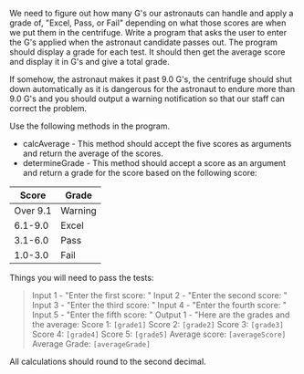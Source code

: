 We need to figure out how many G's our astronauts can handle and apply a grade of, "Excel, Pass, or Fail" depending on what those scores are when we put them in the centrifuge. Write a program that asks the user to enter the G's applied when the astronaut candidate passes out. The program should display a grade for each test. It should then get the average score and display it in G's and give a total grade.

If somehow, the astronaut makes it past 9.0 G's, the centrifuge should shut down automatically as it is dangerous for the astronaut to endure more than 9.0 G's and you should output a warning notification so that our staff can correct the problem.

Use the following methods in the program.
- calcAverage - This method should accept the five scores as arguments and return the average of the scores.
- determineGrade - This method should accept a score as an argument and return a grade for the score based on the following score:

| Score    | Grade    |
|--------- |----------|
| Over 9.1 | Warning  |
| 6.1-9.0  | Excel    |
| 3.1-6.0  | Pass     |
| 1.0-3.0  | Fail     |


Things you will need to pass the tests:

> Input 1 - "Enter the first score: "
> Input 2 - "Enter the second score: "
> Input 3 - "Enter the third score: "
> Input 4 - "Enter the fourth score: "
> Input 5 - "Enter the fifth score: "
> Output 1 - "Here are the grades and the average:
>             Score 1: `[grade1]`
>             Score 2: `[grade2]`
>             Score 3: `[grade3]`
>             Score 4: `[grade4]`
>             Score 5: `[grade5]`
>             Average score: `[averageScore]`
>             Average Grade: `[averageGrade]`

All calculations should round to the second decimal.
